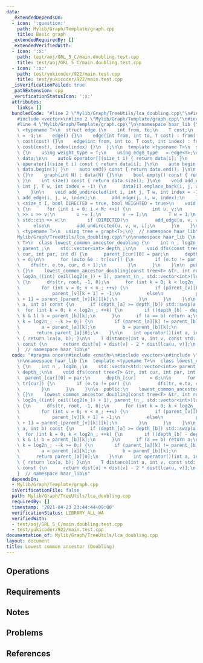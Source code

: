 ```yaml
---
data:
  _extendedDependsOn:
  - icon: ':question:'
    path: Mylib/Graph/Template/graph.cpp
    title: Basic graph
  _extendedRequiredBy: []
  _extendedVerifiedWith:
  - icon: ':x:'
    path: test/aoj/GRL_5_C/main.doubling.test.cpp
    title: test/aoj/GRL_5_C/main.doubling.test.cpp
  - icon: ':x:'
    path: test/yukicoder/922/main.test.cpp
    title: test/yukicoder/922/main.test.cpp
  _isVerificationFailed: true
  _pathExtension: cpp
  _verificationStatusIcon: ':x:'
  attributes:
    links: []
  bundledCode: "#line 2 \"Mylib/Graph/TreeUtils/lca_doubling.cpp\"\n#include <cmath>\n\
    #include <vector>\n#line 2 \"Mylib/Graph/Template/graph.cpp\"\n#include <iostream>\n\
    #line 4 \"Mylib/Graph/Template/graph.cpp\"\n\nnamespace haar_lib {\n  template\
    \ <typename T>\n  struct edge {\n    int from, to;\n    T cost;\n    int index\
    \ = -1;\n    edge() {}\n    edge(int from, int to, T cost) : from(from), to(to),\
    \ cost(cost) {}\n    edge(int from, int to, T cost, int index) : from(from), to(to),\
    \ cost(cost), index(index) {}\n  };\n\n  template <typename T>\n  struct graph\
    \ {\n    using weight_type = T;\n    using edge_type   = edge<T>;\n\n    std::vector<std::vector<edge<T>>>\
    \ data;\n\n    auto& operator[](size_t i) { return data[i]; }\n    const auto&\
    \ operator[](size_t i) const { return data[i]; }\n\n    auto begin() const { return\
    \ data.begin(); }\n    auto end() const { return data.end(); }\n\n    graph()\
    \ {}\n    graph(int N) : data(N) {}\n\n    bool empty() const { return data.empty();\
    \ }\n    int size() const { return data.size(); }\n\n    void add_edge(int i,\
    \ int j, T w, int index = -1) {\n      data[i].emplace_back(i, j, w, index);\n\
    \    }\n\n    void add_undirected(int i, int j, T w, int index = -1) {\n     \
    \ add_edge(i, j, w, index);\n      add_edge(j, i, w, index);\n    }\n\n    template\
    \ <size_t I, bool DIRECTED = true, bool WEIGHTED = true>\n    void read(int M)\
    \ {\n      for (int i = 0; i < M; ++i) {\n        int u, v;\n        std::cin\
    \ >> u >> v;\n        u -= I;\n        v -= I;\n        T w = 1;\n        if (WEIGHTED)\
    \ std::cin >> w;\n        if (DIRECTED)\n          add_edge(u, v, w, i);\n   \
    \     else\n          add_undirected(u, v, w, i);\n      }\n    }\n  };\n\n  template\
    \ <typename T>\n  using tree = graph<T>;\n}  // namespace haar_lib\n#line 5 \"\
    Mylib/Graph/TreeUtils/lca_doubling.cpp\"\n\nnamespace haar_lib {\n  template <typename\
    \ T>\n  class lowest_common_ancestor_doubling {\n    int n_, log2n_;\n    std::vector<std::vector<int>>\
    \ parent_;\n    std::vector<int> depth_;\n\n    void dfs(const tree<T> &tr, int\
    \ cur, int par, int d) {\n      parent_[cur][0] = par;\n      depth_[cur]    \
    \ = d;\n\n      for (auto &e : tr[cur]) {\n        if (e.to != par) {\n      \
    \    dfs(tr, e.to, cur, d + 1);\n        }\n      }\n    }\n\n  public:\n    lowest_common_ancestor_doubling()\
    \ {}\n    lowest_common_ancestor_doubling(const tree<T> &tr, int root) : n_(tr.size()),\
    \ log2n_((int) ceil(log2(n_)) + 1), parent_(n_, std::vector<int>(log2n_)), depth_(n_)\
    \ {\n      dfs(tr, root, -1, 0);\n      for (int k = 0; k < log2n_ - 1; ++k) {\n\
    \        for (int v = 0; v < n_; ++v) {\n          if (parent_[v][k] == -1)\n\
    \            parent_[v][k + 1] = -1;\n          else\n            parent_[v][k\
    \ + 1] = parent_[parent_[v][k]][k];\n        }\n      }\n    }\n\n    int lca(int\
    \ a, int b) const {\n      if (depth_[a] >= depth_[b]) std::swap(a, b);\n    \
    \  for (int k = 0; k < log2n_; ++k) {\n        if ((depth_[b] - depth_[a]) >>\
    \ k & 1) b = parent_[b][k];\n      }\n      if (a == b) return a;\n      for (int\
    \ k = log2n_; --k >= 0;) {\n        if (parent_[a][k] != parent_[b][k]) {\n  \
    \        a = parent_[a][k];\n          b = parent_[b][k];\n        }\n      }\n\
    \      return parent_[a][0];\n    }\n\n    int operator()(int a, int b) const\
    \ { return lca(a, b); }\n\n    T distance(int u, int v, const std::vector<T> &dist)\
    \ const {\n      return dist[u] + dist[v] - 2 * dist[lca(u, v)];\n    }\n  };\n\
    }  // namespace haar_lib\n"
  code: "#pragma once\n#include <cmath>\n#include <vector>\n#include \"Mylib/Graph/Template/graph.cpp\"\
    \n\nnamespace haar_lib {\n  template <typename T>\n  class lowest_common_ancestor_doubling\
    \ {\n    int n_, log2n_;\n    std::vector<std::vector<int>> parent_;\n    std::vector<int>\
    \ depth_;\n\n    void dfs(const tree<T> &tr, int cur, int par, int d) {\n    \
    \  parent_[cur][0] = par;\n      depth_[cur]     = d;\n\n      for (auto &e :\
    \ tr[cur]) {\n        if (e.to != par) {\n          dfs(tr, e.to, cur, d + 1);\n\
    \        }\n      }\n    }\n\n  public:\n    lowest_common_ancestor_doubling()\
    \ {}\n    lowest_common_ancestor_doubling(const tree<T> &tr, int root) : n_(tr.size()),\
    \ log2n_((int) ceil(log2(n_)) + 1), parent_(n_, std::vector<int>(log2n_)), depth_(n_)\
    \ {\n      dfs(tr, root, -1, 0);\n      for (int k = 0; k < log2n_ - 1; ++k) {\n\
    \        for (int v = 0; v < n_; ++v) {\n          if (parent_[v][k] == -1)\n\
    \            parent_[v][k + 1] = -1;\n          else\n            parent_[v][k\
    \ + 1] = parent_[parent_[v][k]][k];\n        }\n      }\n    }\n\n    int lca(int\
    \ a, int b) const {\n      if (depth_[a] >= depth_[b]) std::swap(a, b);\n    \
    \  for (int k = 0; k < log2n_; ++k) {\n        if ((depth_[b] - depth_[a]) >>\
    \ k & 1) b = parent_[b][k];\n      }\n      if (a == b) return a;\n      for (int\
    \ k = log2n_; --k >= 0;) {\n        if (parent_[a][k] != parent_[b][k]) {\n  \
    \        a = parent_[a][k];\n          b = parent_[b][k];\n        }\n      }\n\
    \      return parent_[a][0];\n    }\n\n    int operator()(int a, int b) const\
    \ { return lca(a, b); }\n\n    T distance(int u, int v, const std::vector<T> &dist)\
    \ const {\n      return dist[u] + dist[v] - 2 * dist[lca(u, v)];\n    }\n  };\n\
    }  // namespace haar_lib\n"
  dependsOn:
  - Mylib/Graph/Template/graph.cpp
  isVerificationFile: false
  path: Mylib/Graph/TreeUtils/lca_doubling.cpp
  requiredBy: []
  timestamp: '2021-04-23 23:44:44+09:00'
  verificationStatus: LIBRARY_ALL_WA
  verifiedWith:
  - test/aoj/GRL_5_C/main.doubling.test.cpp
  - test/yukicoder/922/main.test.cpp
documentation_of: Mylib/Graph/TreeUtils/lca_doubling.cpp
layout: document
title: Lowest common ancestor (Doubling)
---
```


## Operations

## Requirements

## Notes

## Problems

## References
